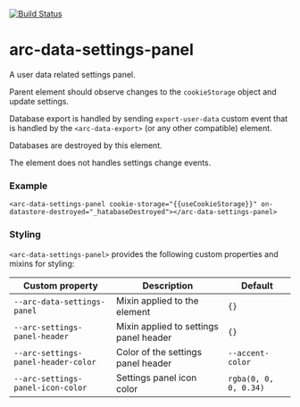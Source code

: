 [![Build Status](https://travis-ci.org/advanced-rest-client/arc-data-settings-panel.svg?branch=stage)](https://travis-ci.org/advanced-rest-client/arc-data-settings-panel)  

# arc-data-settings-panel

A user data related settings panel.

Parent element should observe changes to the `cookieStorage` object and update
settings.

Database export is handled by sending `export-user-data` custom event that is
handled by the `<arc-data-export>` (or any other compatible) element.

Databases are destroyed by this element.

The element does not handles settings change events.

### Example
```
<arc-data-settings-panel cookie-storage="{{useCookieStorage}}" on-datastore-destroyed="_hatabaseDestroyed"></arc-data-settings-panel>
```

### Styling
`<arc-data-settings-panel>` provides the following custom properties and mixins for styling:

Custom property | Description | Default
----------------|-------------|----------
`--arc-data-settings-panel` | Mixin applied to the element | `{}`
`--arc-settings-panel-header` | Mixin applied to settings panel header | `{}`
`--arc-settings-panel-header-color` | Color of the settings panel header | `--accent-color`
`--arc-settings-panel-icon-color` | Settings panel icon color | `rgba(0, 0, 0, 0.34)`

